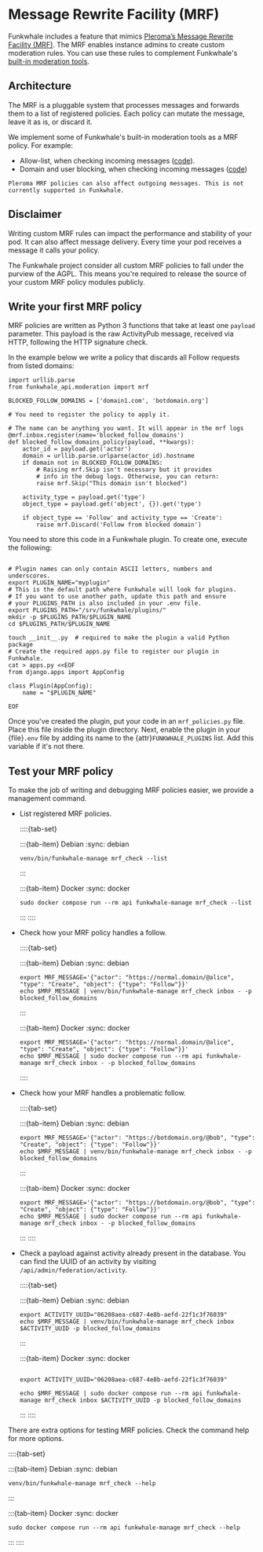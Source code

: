 # Message Rewrite Facility (MRF)

Funkwhale includes a feature that mimics [Pleroma’s Message Rewrite Facility (MRF)](https://docs-develop.pleroma.social/backend/configuration/mrf/). The MRF enables instance admins to create custom moderation rules. You can use these rules to complement Funkwhale's [built-in moderation tools](../../moderator/index.md).

## Architecture

The MRF is a pluggable system that processes messages and forwards them to a list of registered policies. Each policy can mutate the message, leave it as is, or discard it.

We implement some of Funkwhale's built-in moderation tools as a MRF policy. For example:

- Allow-list, when checking incoming messages ([code](https://dev.funkwhale.audio/funkwhale/funkwhale/blob/stable/api/funkwhale_api/moderation/mrf_policies.py)).
- Domain and user blocking, when checking incoming messages ([code](https://dev.funkwhale.audio/funkwhale/funkwhale/blob/stable/api/funkwhale_api/federation/mrf_policies.py))

```{note}
Pleroma MRF policies can also affect outgoing messages. This is not currently supported in Funkwhale.
```

## Disclaimer

Writing custom MRF rules can impact the performance and stability of your pod. It can also affect message delivery. Every time your pod receives a message it calls your policy.

The Funkwhale project consider all custom MRF policies to fall under the purview of the AGPL. This means you're required to release the source of your custom MRF policy modules publicly.

## Write your first MRF policy

MRF policies are written as Python 3 functions that take at least one `payload` parameter. This payload is the raw ActivityPub message, received via HTTP, following the HTTP signature check.

In the example below we write a policy that discards all Follow requests from listed domains:

```{code-block} py
import urllib.parse
from funkwhale_api.moderation import mrf

BLOCKED_FOLLOW_DOMAINS = ['domain1.com', 'botdomain.org']

# You need to register the policy to apply it.

# The name can be anything you want. It will appear in the mrf logs
@mrf.inbox.register(name='blocked_follow_domains')
def blocked_follow_domains_policy(payload, **kwargs):
    actor_id = payload.get('actor')
    domain = urllib.parse.urlparse(actor_id).hostname
    if domain not in BLOCKED_FOLLOW_DOMAINS:
        # Raising mrf.Skip isn't necessary but it provides
        # info in the debug logs. Otherwise, you can return:
        raise mrf.Skip("This domain isn't blocked")

    activity_type = payload.get('type')
    object_type = payload.get('object', {}).get('type')

    if object_type == 'Follow' and activity_type == 'Create':
        raise mrf.Discard('Follow from blocked domain')
```

You need to store this code in a Funkwhale plugin. To create one, execute the following:

```{code-block} sh

# Plugin names can only contain ASCII letters, numbers and underscores.
export PLUGIN_NAME="myplugin"
# This is the default path where Funkwhale will look for plugins.
# If you want to use another path, update this path and ensure
# your PLUGINS_PATH is also included in your .env file.
export PLUGINS_PATH="/srv/funkwhale/plugins/"
mkdir -p $PLUGINS_PATH/$PLUGIN_NAME
cd $PLUGINS_PATH/$PLUGIN_NAME

touch __init__.py  # required to make the plugin a valid Python package
# Create the required apps.py file to register our plugin in Funkwhale.
cat > apps.py <<EOF
from django.apps import AppConfig

class Plugin(AppConfig):
    name = "$PLUGIN_NAME"

EOF
```

Once you've created the plugin, put your code in an `mrf_policies.py` file. Place this file inside the plugin directory. Next, enable the plugin in your {file}`.env` file by adding its name to the {attr}`FUNKWHALE_PLUGINS` list. Add this variable if it's not there.

## Test your MRF policy

To make the job of writing and debugging MRF policies easier, we provide a management command.

- List registered MRF policies.

  ::::{tab-set}

  :::{tab-item} Debian
  :sync: debian

  ```{code-block} sh
  venv/bin/funkwhale-manage mrf_check --list
  ```

  :::

  :::{tab-item} Docker
  :sync: docker

  ```{code-block} sh
  sudo docker compose run --rm api funkwhale-manage mrf_check --list
  ```

  :::
  ::::

- Check how your MRF policy handles a follow.

  ::::{tab-set}

  :::{tab-item} Debian
  :sync: debian

  ```{code-block} sh
  export MRF_MESSAGE='{"actor": "https://normal.domain/@alice", "type": "Create", "object": {"type": "Follow"}}'
  echo $MRF_MESSAGE | venv/bin/funkwhale-manage mrf_check inbox - -p blocked_follow_domains
  ```

  :::

  :::{tab-item} Docker
  :sync: docker

  ```{code-block} sh
  export MRF_MESSAGE='{"actor": "https://normal.domain/@alice", "type": "Create", "object": {"type": "Follow"}}'
  echo $MRF_MESSAGE | sudo docker compose run --rm api funkwhale-manage mrf_check inbox - -p blocked_follow_domains
  ```

  ::::

- Check how your MRF handles a problematic follow.

  ::::{tab-set}

  :::{tab-item} Debian
  :sync: debian

  ```{code-block} sh
  export MRF_MESSAGE='{"actor": "https://botdomain.org/@bob", "type": "Create", "object": {"type": "Follow"}}'
  echo $MRF_MESSAGE | venv/bin/funkwhale-manage mrf_check inbox - -p blocked_follow_domains
  ```

  :::

  :::{tab-item} Docker
  :sync: docker

  ```{code-block} sh
  export MRF_MESSAGE='{"actor": "https://botdomain.org/@bob", "type": "Create", "object": {"type": "Follow"}}'
  echo $MRF_MESSAGE | sudo docker compose run --rm api funkwhale-manage mrf_check inbox - -p blocked_follow_domains
  ```

  :::
  ::::

- Check a payload against activity already present in the database. You can find the UUID of an activity by visiting `/api/admin/federation/activity`.

  ::::{tab-set}

  :::{tab-item} Debian
  :sync: debian

  ```{code-block} sh
  export ACTIVITY_UUID="06208aea-c687-4e8b-aefd-22f1c3f76039"
  echo $MRF_MESSAGE | venv/bin/funkwhale-manage mrf_check inbox $ACTIVITY_UUID -p blocked_follow_domains
  ```

  :::

  :::{tab-item} Docker
  :sync: docker

  ```{code-block} sh

  export ACTIVITY_UUID="06208aea-c687-4e8b-aefd-22f1c3f76039"

  echo $MRF_MESSAGE | sudo docker compose run --rm api funkwhale-manage mrf_check inbox $ACTIVITY_UUID -p blocked_follow_domains

  ```

  :::
  ::::

There are extra options for testing MRF policies. Check the command help for more options.

::::{tab-set}

:::{tab-item} Debian
:sync: debian

```{code-block} sh
venv/bin/funkwhale-manage mrf_check --help
```

:::

:::{tab-item} Docker
:sync: docker

```{code-block} sh
sudo docker compose run --rm api funkwhale-manage mrf_check --help
```

:::
::::
